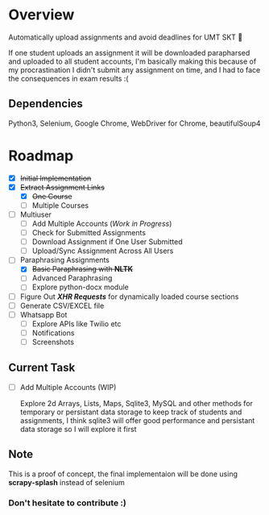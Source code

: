 

# Overview
Automatically upload assignments and avoid deadlines for UMT SKT 🙂 <br>

If one student uploads an assignment it will be downloaded parapharsed and uploaded to all student accounts, I'm basically making this because of my procrastination I didn't submit any assignment on time, and I had to face the consequences in exam results :(


<h2> Dependencies </h2>
Python3,
Selenium,
Google Chrome,
WebDriver for Chrome,
beautifulSoup4


<br>


# Roadmap

- [x] ~~Initial Implementation~~
- [x] ~~Extract Assignment Links~~
  - [x] ~~One Course~~
  - [ ] Multiple Courses
- [ ] Multiuser
  - [ ] Add Multiple Accounts (<i>Work in Progress</i>)
  - [ ] Check for Submitted Assignments
  - [ ] Download Assignment if One User Submitted
  - [ ] Upload/Sync Assignment Across All Users
- [ ] Paraphrasing Assignments
  - [x] ~~Basic Paraphrasing with <b>NLTK</b>~~
  - [ ] Advanced Paraphrasing
  - [ ] Explore python-docx module
- [ ] Figure Out <i><b>XHR Requests</b></i> for dynamically loaded course sections
- [ ] Generate CSV/EXCEL file
- [ ] Whatsapp Bot
  - [ ] Explore APIs like Twilio etc
  - [ ] Notifications
  - [ ] Screenshots

 <h2> Current Task </h2>
 
 - [ ] Add Multiple Accounts (WIP)
 
      Explore 2d Arrays, Lists, Maps, Sqlite3, MySQL and other methods for temporary or persistant data storage to keep track of students and assignments, I think  sqlite3 will offer good performance and persistant data storage so I will explore it first

 <h2> Note </h2>
 This is a proof of concept, the final implementaion will be done using <b>scrapy-splash</b> instead of selenium

<h3> Don't hesitate to contribute :) </h3>
